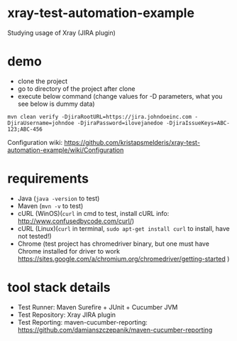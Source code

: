 # xray-test-automation-example
Studying usage of Xray (JIRA plugin)


# demo
- clone the project
- go to directory of the project after clone
- execute below command (change values for -D parameters, what you see below is dummy data)
```
mvn clean verify -DjiraRootURL=https://jira.johndoeinc.com -DjiraUsername=johndoe -DjiraPassword=ilovejanedoe -DjiraIssueKeys=ABC-123;ABC-456
```
Configuration wiki: https://github.com/kristapsmelderis/xray-test-automation-example/wiki/Configuration

# requirements
- Java (```java -version``` to test)
- Maven (```mvn -v``` to test)
- cURL (WinOS)(```curl``` in cmd to test, install cURL info: http://www.confusedbycode.com/curl/)
- cURL (Linux)(```curl``` in terminal, ```sudo apt-get install curl``` to install, have not tested!) 
- Chrome (test project has chromedriver binary, but one must have Chrome installed for driver to work https://sites.google.com/a/chromium.org/chromedriver/getting-started )

# tool stack details
- Test Runner: Maven Surefire + JUnit + Cucumber JVM
- Test Repository: Xray JIRA plugin
- Test Reporting: maven-cucumber-reporting: https://github.com/damianszczepanik/maven-cucumber-reporting
